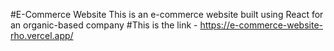 #E-Commerce Website
This is an e-commerce website built using React for an organic-based company
#This is the link - https://e-commerce-website-rho.vercel.app/
